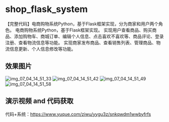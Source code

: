 # shop_flask_system
【完整代码】电商购物系统Python，基于Flask框架实现，分为商家和用户两个角色。
电商购物系统Python，基于Flask框架实现。
实现用户查看商品、购买商品、添加购物车、商城订单、编辑个人信息、点击喜欢不喜欢等、商品评论、登录注册、查看物流信息等功能。
实现商家发布商品、查看销售列表、管理商品、物流信息更新、个人信息修改等功能。

## 效果图片
![img_07_04_14_51_33](https://github.com/ziwupython/shop_flask_system/assets/133186350/fd7307d5-9548-49fb-bcd4-cd082da7b05b)
![img_07_04_14_51_42](https://github.com/ziwupython/shop_flask_system/assets/133186350/11cd8692-4c5b-4323-ab0c-2ffbccc38dfc)
![img_07_04_14_51_49](https://github.com/ziwupython/shop_flask_system/assets/133186350/6c9230d4-6268-47d1-8b0d-f7cef2567c6e)
![img_07_04_14_51_58](https://github.com/ziwupython/shop_flask_system/assets/133186350/94b1a595-a2d6-4742-b29d-a4238eef5f6a)

## 演示视频 and 代码获取
代码+系统：https://www.yuque.com/ziwu/yygu3z/snkqwdm1wwbyfrfs
